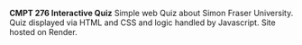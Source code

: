 **CMPT 276 Interactive Quiz**
Simple web Quiz about Simon Fraser University. 
Quiz displayed via HTML and CSS and logic handled by Javascript. 
Site hosted on Render. 
